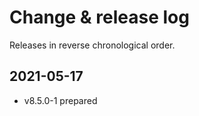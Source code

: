 # Change & release log

Releases in reverse chronological order.

## 2021-05-17

- v8.5.0-1 prepared
